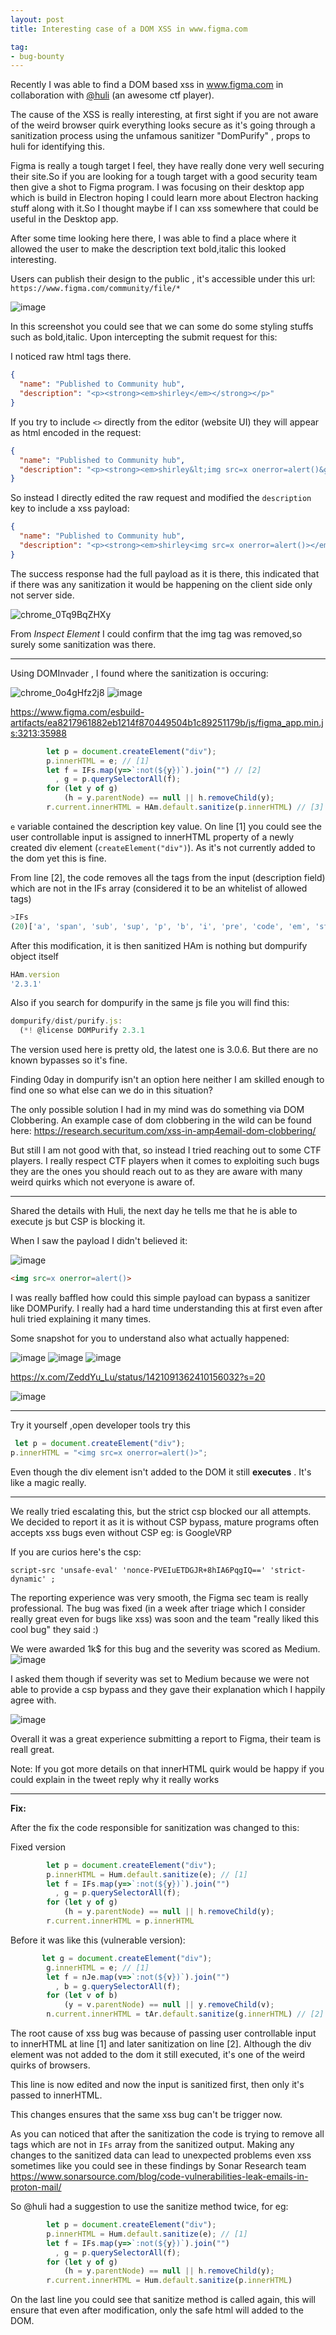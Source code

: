 ```yaml
---
layout: post
title: Interesting case of a DOM XSS in www.figma.com

tag:
- bug-bounty
---
```


Recently I was able to find a DOM based xss in www.figma.com in collaboration with [@huli](https://twitter.com/aszx87410) (an awesome ctf player).

The cause of the XSS is really interesting, at first sight if you are not aware of the weird browser quirk everything looks secure as it's going through a sanitization process using the unfamous sanitizer "DomPurify" , props to huli for identifying this.


Figma is really a tough target I feel, they have really done very well securing their site.So if you are looking for a tough target with a good security team then give a shot to Figma program. I was focusing on their desktop app which is build in Electron hoping I could learn more about Electron hacking stuff along with it.So I thought maybe if I can xss somewhere that could be useful in the Desktop app.

After some time looking here there, I was able to find a place where it allowed the user to make the description text bold,italic this looked interesting.

Users can publish their design to the public , it's accessible under this url: `https://www.figma.com/community/file/*`

![image](https://user-images.githubusercontent.com/31372554/276819715-a519019f-626c-44c3-a761-616bc34666dd.png)

In this screenshot you could see that we can some do some styling stuffs such as bold,italic. Upon intercepting the submit request for this:

I noticed raw html tags there.

```json
{
  "name": "Published to Community hub",
  "description": "<p><strong><em>shirley</em></strong></p>"
}
```

If you try to include `<>` directly from the editor (website UI) they will appear as html encoded in the request:

```json
{
  "name": "Published to Community hub",
  "description": "<p><strong><em>shirley&lt;img src=x onerror=alert()&gt;</em></strong></p>"
}
```

So instead I directly edited the raw request and modified the `description` key to include a xss payload:

```json
{
  "name": "Published to Community hub",
  "description": "<p><strong><em>shirley<img src=x onerror=alert()></em></strong></p>"
}
```

The success response  had the full payload as it is there, this indicated that if there was any sanitization it would be happening on the client side only not server side.

![chrome_0Tq9BqZHXy](https://user-images.githubusercontent.com/31372554/276824564-d11e70d0-79cc-469f-9a6b-7a6640fa0b30.png)

From *Inspect Element* I could confirm that the img tag was removed,so surely some sanitization was there.

------------------------

Using DOMInvader , I found where the sanitization is occuring:

![chrome_0o4gHfz2j8](https://user-images.githubusercontent.com/31372554/276832784-5e452e93-9d73-4264-9ce3-0338b1946185.png)
![image](https://user-images.githubusercontent.com/31372554/276832865-0f1341e2-85d2-49a5-bb66-56ef0cd077a0.png)

https://www.figma.com/esbuild-artifacts/ea8217961882eb1214f870449504b1c89251179b/js/figma_app.min.js:3213:35988

```js
        let p = document.createElement("div");
        p.innerHTML = e; // [1]
        let f = IFs.map(y=>`:not(${y})`).join("") // [2]
          , g = p.querySelectorAll(f);
        for (let y of g)
            (h = y.parentNode) == null || h.removeChild(y);
        r.current.innerHTML = HAm.default.sanitize(p.innerHTML) // [3]
```

`e` variable contained the description key value.
On line [1] you could see the user controllable input is assigned to innerHTML property of a newly created div element (`createElement("div")`). As it's not currently added to the dom yet this is fine.


From line [2], the code removes all the tags from the input (description field) which are not in the IFs array (considered it to be an whitelist of allowed tags)

```js
>IFs
(20)['a', 'span', 'sub', 'sup', 'p', 'b', 'i', 'pre', 'code', 'em', 'strike', 'strong', 'h1', 'h2', 'h3', 'ul', 'ol', 'li', 'hr', 'br']
```

After this modification, it is then sanitized HAm is nothing but dompurify object itself

```js
HAm.version
'2.3.1'

```
Also if you search for dompurify in the same js file you will find this:

```js
dompurify/dist/purify.js:
  (*! @license DOMPurify 2.3.1
```

The version used here is pretty old, the latest one is 3.0.6.
But there are no known bypasses so it's fine.

Finding 0day in dompurify isn't an option here neither I am skilled enough to find one so what else can we do in this situation?

The only possible solution I had in my mind was do something via DOM Clobbering. An example case of dom clobbering in the wild can be found here: https://research.securitum.com/xss-in-amp4email-dom-clobbering/

But still I am not good with that, so instead I tried reaching out to some CTF players. I really respect CTF players when it comes to exploiting such bugs they are the ones you should reach out to as they are aware with many weird quirks which not everyone is aware of.



------------------------

Shared the details with Huli, the next day he tells me that he is able to execute js but CSP is blocking it. 

When I saw the payload  I didn't believed it:

![image](https://user-images.githubusercontent.com/31372554/276841524-00bdcff1-b628-48cc-877a-46fa9673c339.png)

```html
<img src=x onerror=alert()>
```

I was really baffled how could this simple payload can bypass a sanitizer like DOMPurify. I really had a hard time understanding this at first even after huli tried explaining it many times.

Some snapshot for you to understand also what actually happened:

![image](https://user-images.githubusercontent.com/31372554/276843048-a122d366-8150-4085-9272-3e638a25cb9e.png)
![image](https://user-images.githubusercontent.com/31372554/276843242-20e09a8c-7fba-4c7b-80cf-4aab57095e1a.png)
![image](https://user-images.githubusercontent.com/31372554/276843373-c4b65d58-14d3-4c0d-a0ae-bd51b5becee1.png)

https://x.com/ZeddYu_Lu/status/1421091362410156032?s=20

![image](https://user-images.githubusercontent.com/31372554/276843791-aa0bad98-153e-4cbe-a84c-5f21ca0689ec.png)

------------------

Try it yourself ,open developer tools try this

```js
 let p = document.createElement("div");
p.innerHTML = "<img src=x onerror=alert()>";
```

Even though the div element isn't added to the DOM it still **executes** . It's like  a magic really.

-----------------


We really tried escalating this, but the strict csp blocked  our all attempts. We decided to report it as it is without CSP bypass, mature programs often accepts xss bugs even without CSP eg: is GoogleVRP

If you are curios here's the csp:

```
script-src 'unsafe-eval' 'nonce-PVEIuETDGJR+8hIA6PqgIQ==' 'strict-dynamic' ; 
```

The reporting experience was very smooth, the Figma sec team is really professional. The bug was fixed (in a week after triage which I consider really great even for bugs like xss) was soon and the team "really liked this cool bug" they said :)

We were awarded 1k$ for this bug and the severity was scored as Medium.
![image](https://user-images.githubusercontent.com/31372554/276845729-faba7890-2c4c-4d33-a666-d24ccd3c6b2d.png)

I asked them though if severity was set to Medium because we were not able to provide a csp bypass and they gave their explanation which I happily agree with.

![image](https://user-images.githubusercontent.com/31372554/276846064-25bb917d-36c2-429c-9c97-a9a9677f783f.png)


Overall it was a great experience submitting a report to Figma, their team is reall great.

Note: If you got more details on that innerHTML quirk would be happy if you could explain in the tweet reply why it really works

-------------------------

**Fix:**

After the fix the code responsible for sanitization was changed to this:

Fixed version
```js
        let p = document.createElement("div");
        p.innerHTML = Hum.default.sanitize(e); // [1]
        let f = IFs.map(y=>`:not(${y})`).join("")
          , g = p.querySelectorAll(f);
        for (let y of g)
            (h = y.parentNode) == null || h.removeChild(y);
        r.current.innerHTML = p.innerHTML
```

Before it was like this (vulnerable version):

```js
       let g = document.createElement("div");
        g.innerHTML = e; // [1]
        let f = nJe.map(v=>`:not(${v})`).join("")
          , b = g.querySelectorAll(f);
        for (let v of b)
            (y = v.parentNode) == null || y.removeChild(v);
        n.current.innerHTML = tAr.default.sanitize(g.innerHTML) // [2]
```
The root cause of xss bug was because of passing user controllable input to innerHTML at line [1] and later sanitization on line  [2]. Although the div element was not added to the dom it still executed, it's one of the weird quirks of browsers.
 
This line is now edited and now the input is sanitized first, then only it's passed to innerHTML.

This changes ensures that the same xss bug can't be trigger now.

As you can noticed that after the sanitization the code is trying to remove all tags which are not in `IFs` array from the sanitized output.
Making any changes to the sanitized data can lead to unexpected problems even xss sometimes like you could see in these findings by Sonar Research team https://www.sonarsource.com/blog/code-vulnerabilities-leak-emails-in-proton-mail/

So @huli had  a suggestion to use the sanitize method twice, for eg:

```js
        let p = document.createElement("div");
        p.innerHTML = Hum.default.sanitize(e); // [1]
        let f = IFs.map(y=>`:not(${y})`).join("")
          , g = p.querySelectorAll(f);
        for (let y of g)
            (h = y.parentNode) == null || h.removeChild(y);
        r.current.innerHTML = Hum.default.sanitize(p.innerHTML)
```

On the last line you could see that sanitize method is called again, this will ensure that even after modification, only the safe html will added to the DOM.